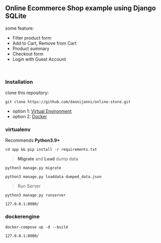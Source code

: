 ## Online Ecommerce Shop example using Django SQLite

some feature:

- Filter product form
- Add to Cart, Remove from Cart
- Product summary
- Checkout form
- Login with Guest Account

<br>

### Installation

clone this repository:

```
git clone https://github.com/dannijanni/online-store.git
```

- option 1: <a href="#virtualenv">Virtual Environment</a>
- option 2: <a href="#dockerengine">Docker</a>

### virtualenv

Recommends **Python3.9+**

```
cd app && pip install -r requirements.txt
```

> **Migrate** and **Load** dump data

```
python3 manage.py migrate
```

```
python3 manage.py loaddata dumped_data.json
```

> Run Server

```
python3 manage.py runserver
```

```
127.0.0.1:8000/
```

### dockerengine

```
docker-compose up -d --build
```

```
127.0.0.1:8000/
```
